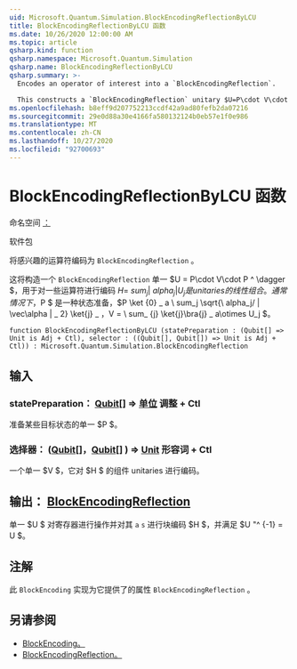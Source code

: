 ```yaml
---
uid: Microsoft.Quantum.Simulation.BlockEncodingReflectionByLCU
title: BlockEncodingReflectionByLCU 函数
ms.date: 10/26/2020 12:00:00 AM
ms.topic: article
qsharp.kind: function
qsharp.namespace: Microsoft.Quantum.Simulation
qsharp.name: BlockEncodingReflectionByLCU
qsharp.summary: >-
  Encodes an operator of interest into a `BlockEncodingReflection`.

  This constructs a `BlockEncodingReflection` unitary $U=P\cdot V\cdot P^\dagger$ that encodes some operator $H=\sum_{j}|\alpha_j|U_j$ of interest that is a linear combination of unitaries. Typically, $P$ is a state preparation unitary such that $P\ket{0}\_a\sum_j\sqrt{\alpha_j/\|\vec\alpha\|\_2}\ket{j}\_a$, and $V=\sum_{j}\ket{j}\bra{j}\_a\otimes U_j$.
ms.openlocfilehash: b8eff9d207752213ccdf42a9ad80fefb2da07216
ms.sourcegitcommit: 29e0d88a30e4166fa580132124b0eb57e1f0e986
ms.translationtype: MT
ms.contentlocale: zh-CN
ms.lasthandoff: 10/27/2020
ms.locfileid: "92700693"
---
```

# <a name="blockencodingreflectionbylcu-function"></a>BlockEncodingReflectionByLCU 函数

命名空间 [：](xref:Microsoft.Quantum.Simulation)

软件包 [](https://nuget.org/packages/)


将感兴趣的运算符编码为 `BlockEncodingReflection` 。

这将构造一个 `BlockEncodingReflection` 单一 $U = P\cdot V\cdot P ^ \dagger $，用于对一些运算符进行编码 $H = \ sum_ {j} | \ alpha_j |U_j 是 unitaries 的线性组合。 通常情况下，$P $ 是一种状态准备，$P \ket {0} \_ a \ sum_j \sqrt{\ alpha_j/ \| \vec\alpha \| \_ 2} \ket{j} \_ $，$V = \ sum_ {j} \ket{j}\bra{j} \_ a\otimes U_j $。

```qsharp
function BlockEncodingReflectionByLCU (statePreparation : (Qubit[] => Unit is Adj + Ctl), selector : ((Qubit[], Qubit[]) => Unit is Adj + Ctl)) : Microsoft.Quantum.Simulation.BlockEncodingReflection
```


## <a name="input"></a>输入

### <a name="statepreparation--qubit--unit-adj--ctl"></a>statePreparation： [Qubit](xref:microsoft.quantum.lang-ref.qubit)[] => [单位](xref:microsoft.quantum.lang-ref.unit) 调整 + Ctl

准备某些目标状态的单一 $P $。


### <a name="selector--qubitqubit--unit-adj--ctl"></a>选择器： ([Qubit](xref:microsoft.quantum.lang-ref.qubit)[]，[Qubit](xref:microsoft.quantum.lang-ref.qubit)[] ) => [Unit](xref:microsoft.quantum.lang-ref.unit) 形容词 + Ctl

一个单一 $V $，它对 $H $ 的组件 unitaries 进行编码。



## <a name="output--blockencodingreflection"></a>输出： [BlockEncodingReflection](xref:Microsoft.Quantum.Simulation.BlockEncodingReflection)

单一 $U $ 对寄存器进行操作并对其 `a` `s` 进行块编码 $H $，并满足 $U "^ {-1} = U $。

## <a name="remarks"></a>注解

此 `BlockEncoding` 实现为它提供了的属性 `BlockEncodingReflection` 。

## <a name="see-also"></a>另请参阅

- [BlockEncoding。](xref:Microsoft.Quantum.Simulation.BlockEncoding)
- [BlockEncodingReflection。](xref:Microsoft.Quantum.Simulation.BlockEncodingReflection)